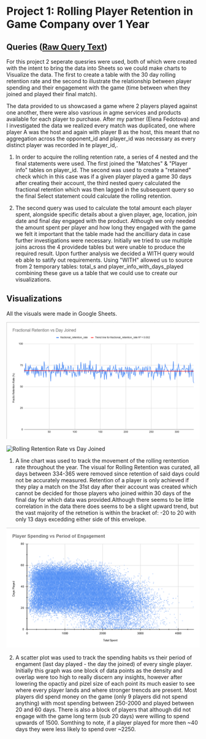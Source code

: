 # Project 1: Rolling Player Retention in Game Company over 1 Year

## Queries ([Raw Query Text](https://github.com/VictorSilvano/Data-Analytics-Portfolio/blob/main/SQL-Project/sqlQueries.txt))

For this project 2 seperate quesries were used, both of which were created with the intent to bring the data into Sheets so we could make charts to Visualize the data. The first to create a table with the 30 day rolling retention rate and the second to illustrate the relationship between player spending and their engagement with the game (time between when they joined and played their final match).
	
The data provided to us showcased a game where 2 players played against one another, there were also vasrious in agme services and products available for each player to purchase. After my partner (Elena Fedotova) and I investigated the data we realized every match was duplicated, one where player A was the host and again with player B as the host, this meant that no aggregation across the opponent_id and player_id was necessary as every distinct player was recorded in te player_id,.
	
1. In order to acquire the rolling retention rate, a series of 4 nested and the final statements were used. The first joined the "Matches" & "Player info" tables on player_id. The second was used to create a "retained" check which in this case was if a given player played a game 30 days after creating their account, the third nested query calculated the fractional retention which was then lagged in the subsequent query so the final Select statement could calculate the rolling retention.
	
2. The second query was used to calculate the total amount each player spent, alongside specific details about a given player, age, location, join date and final day engaged with the product. Although we only needed the amount spent per player and how long they engaged with the game we felt it important that the table made had the ancilliary data in case further investigations were necessary. Initially we tried to use multiple joins across the 4 providede tables but were unable to produce the required result. Upon further analysis we decided a WITH query would eb able to satify out requirements. Using "WITH" allowed us to source from 2 temporary tables: total_s and player_info_with_days_played combining these gave us a table that we could use to create our visualizations. 

	
## Visualizations
	
All the visuals were made in Google Sheets.

![Fractional Retention Rate vs Day Joined](Fractional_Retention_Rate_vs_Day_Joined.png)

![Rolling Retention Rate vs Day Joined](Rolling_Retention_Rate_vs_Day_Joined.pn)	
	
1. A line chart was used to track the movement of the rolling rentention rate throughout the year. The visual for Rolling Retention was curated, all days between 334-365 were removed since retention of said days could not be accurately measured. Retention of a player is only achieved if they play a match on the 31st day after their account was created which cannot be decided for those players who joined within 30 days of the final day for which data was provided.Although there seems to be little correlation in the data there does seems to be a slight upward trend, but the vast majority of the retnetion is within the bracket of: -20 to 20 with only 13 days excedding either side of this envelope.

![Player Spending vs Period of Engagment](Player_Spending_vs_Period_of_Engagment.png)	
		
2. A scatter plot was used to track the spending habits vs their period of engament (last day played - the day the joined) of every single player. Initially this graph was one block of data points as the density and overlap were too high to really discern any insights, however after lowering the opactiy and pizel size of each point its much easier to see where every player lands and where stronger trencds are present. Most players did spend money on the game (only 9 players did not spend anything) with most spending between 250-2000 and played between 20 and 60 days. There is also a block of players that although did not engage with the game long term (sub 20 days) were willing to spend upwards of 1500. Somthing to note, if a player played for more then ~40 days they were less likely to spend over ~2250.

